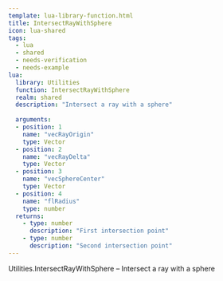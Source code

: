 ```yaml
---
template: lua-library-function.html
title: IntersectRayWithSphere
icon: lua-shared
tags:
  - lua
  - shared
  - needs-verification
  - needs-example
lua:
  library: Utilities
  function: IntersectRayWithSphere
  realm: shared
  description: "Intersect a ray with a sphere"
  
  arguments:
  - position: 1
    name: "vecRayOrigin"
    type: Vector
  - position: 2
    name: "vecRayDelta"
    type: Vector
  - position: 3
    name: "vecSphereCenter"
    type: Vector
  - position: 4
    name: "flRadius"
    type: number
  returns:
    - type: number
      description: "First intersection point"
    - type: number
      description: "Second intersection point"
---
```


<div class="lua__search__keywords">
Utilities.IntersectRayWithSphere &#x2013; Intersect a ray with a sphere
</div>
